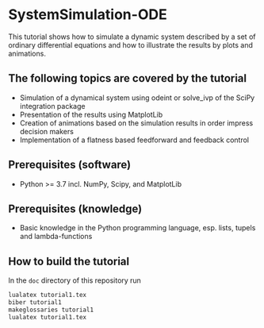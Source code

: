 <!-- LTeX: language=en-US -->
# SystemSimulation-ODE

This tutorial shows how to simulate a dynamic system described by a set of ordinary differential equations and how to illustrate the results by plots and animations.

## The following topics are covered by the tutorial

- Simulation of a dynamical system using odeint or solve_ivp of the SciPy integration package
- Presentation of the results using MatplotLib
- Creation of animations based on the simulation results in order impress decision makers
- Implementation of a flatness based feedforward and feedback control

## Prerequisites (software)

- Python >= 3.7 incl. NumPy, Scipy, and MatplotLib

## Prerequisites (knowledge)

- Basic knowledge in the Python programming language, esp. lists, tupels and lambda-functions

## How to build the tutorial

In the `doc` directory of this repository run 

``` bash
lualatex tutorial1.tex
biber tutorial1
makeglossaries tutorial1
lualatex tutorial1.tex
```
